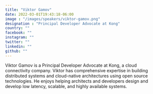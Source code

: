 ```yaml
---
title: "Viktor Gamov"
date: 2022-03-01T19:43:18-06:00
image : "/images/speakers/viktor-gamov.png"
designation : "Principal Developer Advocate at Kong"
country: ""
facebook: ""
instagram: ""
twitter: ""
linkedin: ""
github: ""
---
```


Viktor Gamov is a Principal Developer Advocate at Kong, a cloud connectivity company. Viktor has comprehensive expertise in building distributed systems and cloud-native architectures using open source technologies. He enjoys helping architects and developers design and develop low latency, scalable, and highly available systems. 

